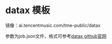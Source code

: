 # datax 模板
镜像：ai.tencentmusic.com/tme-public/datax  

参数为job.json文件，格式可参考[datax github官网](https://github.com/alibaba/DataX)
